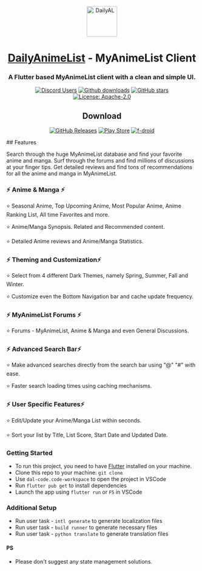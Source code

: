 <div align="center">

<a href="https://dailyanimelist.web.app/">
    <img src="assets/images/dal-black-bg.png" alt="DailyAL" title="DailyAL" width="80"/>
</a>

# [DailyAnimeList](#) - MyAnimeList Client

### A Flutter based MyAnimeList client with a clean and simple UI.

[![Discord Users](https://img.shields.io/discord/1147503264741478452.svg?label=&labelColor=6A7EC2&color=7389D8&logo=discord&logoColor=FFFFFF)](https://discord.gg/ap4Wghv5e8)
[![Github downloads](https://img.shields.io/github/downloads/jica98/dailyal/total?label=downloads&labelColor=27303D&color=0D1117&logo=github&logoColor=FFFFFF&style=flat)](https://github.com/JICA98/DailyAL/releases)
[![GitHub stars](https://img.shields.io/github/stars/jica98/dailyal?label=stars&labelColor=27303D&color=0D1117&logo=github&logoColor=FFFFFF&style=flat)](#)
[![License: Apache-2.0](https://img.shields.io/github/license/jica98/dailyal?labelColor=27303D&color=818cf8)](/LICENSE)

## Download

[![GitHub Releases](https://img.shields.io/badge/GitHub%20Releases-Download-27303D?logo=github&logoColor=FFFFFF)](https://github.com/JICA98/DailyAL/releases)
[![Play Store](https://img.shields.io/badge/Play%20Store-Download-3DDC84?logo=google-play&logoColor=FFFFFF)](https://play.google.com/store/apps/details?id=io.github.jica98)
[![f-droid](https://img.shields.io/badge/F-Droid-Download-1976D2?logo=f-droid&logoColor=FFFFFF)](https://f-droid.org/packages/io.github.jica98/)
 
</div>
## Features

Search through the huge MyAnimeList database and find your favorite anime and manga. Surf through the forums and find millions of discussions at your finger tips. Get detailed reviews and find tons of recommendations for all the anime and manga in MyAnimeList.

### ⚡️ Anime & Manga ⚡️

⭐ Seasonal Anime, Top Upcoming Anime, Most Popular Anime, Anime Ranking List, All time Favorites and more.

⭐ Anime/Manga Synopsis. Related and Recommended content.

⭐ Detailed Anime reviews and Anime/Manga Statistics.

### ⚡️ Theming and Customization⚡️

⭐ Select from 4 different Dark Themes, namely Spring, Summer, Fall and Winter.

⭐ Customize even the Bottom Navigation bar and cache update frequency.

### ⚡️ MyAnimeList Forums ⚡️

⭐ Forums - MyAnimeList, Anime & Manga and even General Discussions.

### ⚡️ Advanced Search Bar⚡️

⭐ Make advanced searches directly from the search bar using "@" "#" with ease.

⭐ Faster search loading times using caching mechanisms.

### ⚡️ User Specific Features⚡️

⭐ Edit/Update your Anime/Manga List within seconds.

⭐ Sort your list by Title, List Score, Start Date and Updated Date.


### Getting Started

- To run this project, you need to have [Flutter](https://flutter.dev/docs/get-started/install) installed on your machine.
- Clone this repo to your machine: `git clone`
- Use `dal-code.code-workspace` to open the project in VSCode
- Run `flutter pub get` to install dependencies
- Launch the app using `flutter run` or `F5` in VSCode

### Additional Setup

- Run user task - `intl generate` to generate localization files
- Run user task - `build runner` to generate necessary files
- Run user task - `python translate` to generate translation files

#### PS
- Please don't suggest any state management solutions.
